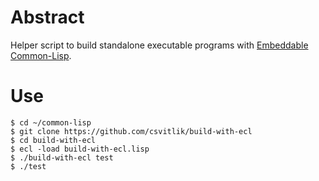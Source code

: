 # Abstract

Helper script to build standalone executable programs with
[Embeddable Common-Lisp](https://common-lisp.net/project/ecl/).

# Use

    $ cd ~/common-lisp
    $ git clone https://github.com/csvitlik/build-with-ecl
    $ cd build-with-ecl
    $ ecl -load build-with-ecl.lisp
    $ ./build-with-ecl test
    $ ./test
